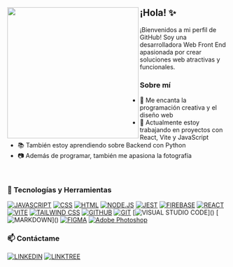

<div>
    <img align="left" src="https://media4.giphy.com/media/uhkgRdrMSnqDBofJru/giphy.gif?cid=ecf05e47bdxuoo87qwonpwqv69iopmxv47c1amyvke53f690&rid=giphy.gif&ct=g" width="300" height="300">
  <h2>  ¡Hola! ✨ </h2>
  <p>  ¡Bienvenidos a mi perfil de GitHub! Soy una desarrolladora Web Front End apasionada por crear soluciones web atractivas y funcionales.</p>
  <h3>  Sobre mí</h3>
    <ul>
        <li>  🌸 Me encanta la programación creativa y el diseño web</li>
        <li>  🍃 Actualmente estoy trabajando en proyectos con React, Vite y JavaScript</li>
        <li>  📚 También estoy aprendiendo sobre Backend con Python</li>
        <li>  📷 Además de programar, también me apasiona la fotografía</li>
    </ul>
  <br>
  <h3>🚀 Tecnologías y Herramientas</h3>
  
[![JAVASCRIPT](https://img.shields.io/badge/JAVASCRIPT-%23F7DF1E.svg?&style=width:90px;height:18px;&logo=javascript&logoColor=black)]()
[![CSS](https://img.shields.io/badge/CSS-%231572B6.svg?&style=width:90px;height:18px;&logo=css3&logoColor=white)]()
[![HTML](https://img.shields.io/badge/HTML-%23E34F26.svg?&style=width:90px;height:18px;&logo=html5&logoColor=white)]()
[![NODE.JS](https://img.shields.io/badge/NODE.JS-%23339933.svg?&style=width:90px;height:18px;&logo=node.js&logoColor=white)]()
[![JEST](https://img.shields.io/badge/JEST-%23C21325.svg?&style=width:90px;height:18px;&logo=jest&logoColor=white)]()
[![FIREBASE](https://img.shields.io/badge/FIREBASE-%23FFCA28.svg?&style=width:90px;height:18px;&logo=firebase&logoColor=black)]()
[![REACT](https://img.shields.io/badge/REACT-%2361DAFB.svg?&style=width:90px;height:18px;&logo=react&logoColor=black)]()
[![VITE](https://img.shields.io/badge/VITE-000000?style=width:90px;height:18px;&logo=vite&logoColor=white&color=8A2BE2)]()
[![TAILWIND CSS](https://img.shields.io/badge/TAILWIND_CSS-%2338B2AC.svg?&style=width:120px;height:18px;&logo=tailwind-css&logoColor=white)]()
[![GITHUB](https://img.shields.io/badge/GITHUB-%23121011.svg?&style=width:90px;height:18px;&logo=github&logoColor=white)]()
[![GIT](https://img.shields.io/badge/GIT-%23F05032.svg?&style=width:90px;height:18px;&logo=git&logoColor=white)]()
[![VISUAL STUDIO CODE](https://img.shields.io/badge/VISUAL_STUDIO_CODE-007ACC?style=for-the-badge&logo=visual-studio-code&logoColor=white&style=width:120px;)]()
[![MARKDOWN](https://img.shields.io/badge/MARKDOWN-%23000000.svg?style=for-the-badge&logo=markdown&logoColor=white&style=width:100px;)]()
[![FIGMA](https://img.shields.io/badge/FIGMA-6555a4?style=width:90px;height:18px;&logo=figma&logoColor=white)]()
[![Adobe Photoshop](https://img.shields.io/badge/ADOBE%20PHOTOSHOP-%2300C8FF.svg?style=width:140px;height:18px;&logo=adobe-photoshop&logoColor=white&color=1B2440)](https://www.flaticon.com/free-icon/adobe-photoshop-logo_1781?k=1680918273460&log-in=google)

</div>
  
<h3>📫 Contáctame</h3>

[![LINKEDIN](https://img.shields.io/badge/LINKEDIN-%230077B5.svg?&style=for-the-badge&logo=linkedin&logoColor=white&style=border-radius:0)](https://www.linkedin.com/in/kamila-ojeda/)
[![LINKTREE](https://img.shields.io/badge/LINKTREE-%23B8D4BB.svg?style=for-the-badge&logo=linktree&logoColor=000000&style=border-radius:0)](https://linktr.ee/kamojeda)

</div>








